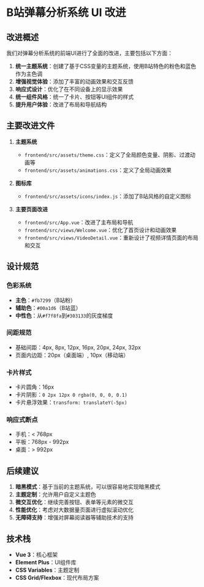 # B站弹幕分析系统 UI 改进

## 改进概述

我们对弹幕分析系统的前端UI进行了全面的改进，主要包括以下方面：

1. **统一主题系统**：创建了基于CSS变量的主题系统，使用B站特色的粉色和蓝色作为主色调
2. **增强视觉体验**：添加了丰富的动画效果和交互反馈
3. **响应式设计**：优化了在不同设备上的显示效果
4. **统一组件风格**：统一了卡片、按钮等UI组件的样式
5. **提升用户体验**：改进了布局和导航结构

## 主要改进文件

1. **主题系统**
   - `frontend/src/assets/theme.css`：定义了全局颜色变量、阴影、过渡动画等
   - `frontend/src/assets/animations.css`：定义了全局动画效果

2. **图标库**
   - `frontend/src/assets/icons/index.js`：添加了B站风格的自定义图标

3. **主要页面改进**
   - `frontend/src/App.vue`：改进了主布局和导航
   - `frontend/src/views/Welcome.vue`：优化了首页设计和动画效果
   - `frontend/src/views/VideoDetail.vue`：重新设计了视频详情页面的布局和交互

## 设计规范

### 色彩系统

- **主色**：`#fb7299`（B站粉）
- **辅助色**：`#00a1d6`（B站蓝）
- **中性色**：从`#f7f8fa`到`#303133`的灰度梯度

### 间距规范

- 基础间距：4px, 8px, 12px, 16px, 20px, 24px, 32px
- 页面内边距：20px（桌面端）, 10px（移动端）

### 卡片样式

- 卡片圆角：16px
- 卡片阴影：`0 2px 12px 0 rgba(0, 0, 0, 0.1)`
- 卡片悬浮效果：`transform: translateY(-5px)`

### 响应式断点

- 手机：< 768px
- 平板：768px - 992px
- 桌面：> 992px

## 后续建议

1. **暗黑模式**：基于当前的主题系统，可以很容易地实现暗黑模式
2. **主题定制**：允许用户自定义主题色
3. **微交互优化**：继续完善按钮、表单等元素的微交互
4. **性能优化**：考虑对大数据量页面进行虚拟滚动优化
5. **无障碍支持**：增强对屏幕阅读器等辅助技术的支持

## 技术栈

- **Vue 3**：核心框架
- **Element Plus**：UI组件库
- **CSS Variables**：主题定制
- **CSS Grid/Flexbox**：现代布局方案 